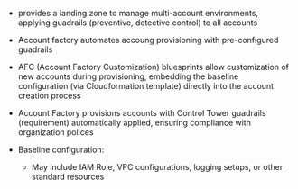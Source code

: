 - provides a landing zone to manage multi-account environments, applying guadrails (preventive, detective control) to all accounts
- Account factory automates accoung provisioning with pre-configured guadrails
- AFC (Account Factory Customization) bluesprints allow customization of new accounts during provisioning, embedding the baseline configuration (via Cloudformation template) directly into the account creation process
- Account Factory provisions accounts with Control Tower guadrails (requirement) automatically applied, ensuring compliance with organization polices

- Baseline configuration: 
    - May include IAM Role, VPC configurations, logging setups, or other standard resources